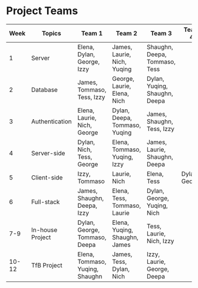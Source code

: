 # Project Teams

| Week  | Topics           | Team 1                          | Team 2                        | Team 3                        | Team 4           | Team 5
| ----- | ---------------- | ------------------------------- | ------------------------------| ----------------------------- | ---------------- | ----------------
| 1     | Server           | Elena, Dylan, George, Izzy      | James, Laurie, Nich, Yuqing   | Shaughn, Deepa, Tommaso, Tess |                  |
| 2     | Database         | James, Tommaso, Tess, Izzy      | George, Laurie, Elena, Nich   | Dylan, Yuqing, Shaughn, Deepa |                  |
| 3     | Authentication   | Elena, Laurie, Nich, George     | Dylan, Deepa, Tommaso, Yuqing | James, Shaughn, Tess, Izzy    |                  |
| 4     | Server-side      | Dylan, Nich, Tess, George    | Elena, Tommaso, Yuqing, Izzy  | James, Laurie, Shaughn, Deepa    |                  |
| 5     | Client-side      | Izzy, Tommaso                   | Laurie, Nich                  | Elena, Tess                   | Dylan, George    | Shaughn, Yuqing
| 6     | Full-stack       | James, Shaughn, Deepa, Izzy     | Elena, Tess, Tommaso, Laurie  | Dylan, George, Yuqing, Nich   |                  |
| 7-9   | In-house Project | Dylan, George, Tommaso, Deepa   | Elena, Yuqing, Shaughn, James  | Tess, Laurie, Nich, Izzy     |                  |
| 10-12 | TfB Project      | Elena, Tommaso, Yuqing, Shaughn | James, Tess, Dylan, Nich    | Izzy, Laurie, George, Deepa     |                  |
